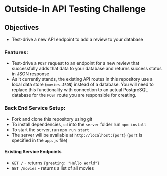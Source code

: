 # Outside-In API Testing Challenge 

## Objectives
- Test-drive a new API endpoint to add a review to your database

### Features:
- Test-drive a `POST` request to an endpoint for a new review that successfully adds that data to your database and returns success status in JSON response 
- As it currently stands, the existing API routes in this repository use a local data store (`movies.JSON`) instead of a database. You will need to replace this functionality with connection to an actual PostgreSQL database for the `POST` route you are responsible for creating.

### Back End Service Setup:
- Fork and clone this repository using git
- To install dependencies, `cd` into the `server` folder run `npm install`
- To start the server, run `npm run start`
- The server will be available at `http://localhost:{port}` (`port` is specified in the `app.js` file) 

#### Existing Service Endpoints
- `GET /` - returns `{greeting: "Hello World"}`
- `GET /movies` - returns a list of all movies
